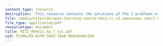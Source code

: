 ```yaml
---
content_type: resource
description: 'This resource contains the solutions of the 2 problems of homework 7. '
file: /media/https%3A/open-learning-course-data-rc.s3.amazonaws.com/2-094-finite-element-analysis-of-solids-and-fluids-ii-spring-2011/5530bc858af076b939a8960ede48c3b4_MIT2_094S11_hw_7_sol.pdf
file_type: application/pdf
resourcetype: Document
title: MIT2_094S11_hw_7_sol.pdf
uid: 5530bc85-8af0-76b9-39a8-960ede48c3b4
---
```

